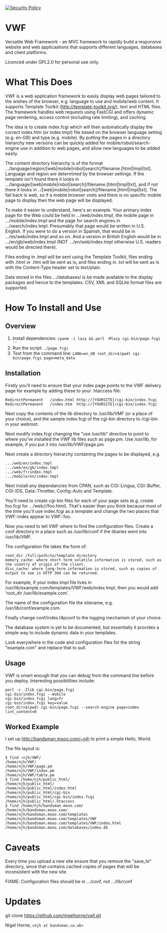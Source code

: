 [![Security Policy](https://img.shields.io/badge/security-policy-blue.svg)](SECURITY.md)

VWF
===

Versatile Web Framework - an MVC framework to rapidly build a responsive website
and web applicaations that supports different languages, databases and client platforms.

Licenced under GPL2.0 for personal use only.

# What This Does

VWF is a web application framework to easily display web pages tailored to the
wishes of the browser, e.g. language to use and mobile/web content.
It supports Template Toolkit (http://template-toolkit.org/),
text and HTML files.
The framework handles web requests using FastCGI and offers dynamic page rendering, access control (including rate limiting), and caching.

The idea is to create index.fcgi which will then automatically display
the correct index.htm (or index.tmpl) file based on the browser language
setting (e.g. en-GB) and type (e.g. mobile). By putting the pages in a
directory hierarchy new versions can be quickly added for
mobile/robot/search-engine use in addition to web pages, and allow new
languages to be added easily.

The content directory hierarchy is of the format
.../language/region/[web|mobile|robot|search]/filename.[html|tmpl|txt].
Language and region are determined by the browser settings. If the template
isn't found there it looks in
.../language/[web|mobile|robot|search]/filename.[html|tmpl|txt], and if not
there it looks in ../[web|mobile|robot|search]/filename.[html|tmpl|txt].
The fall back is web, so if a mobile browser visits and there is no specific
mobile page to display then the web page will be displayed.

To make it easier to understand, here's an example.  Your primary index page
for the Web could be held in .../web/index.tmpl, the mobile page in
.../mobile/index.tmpl and the page for search engines in
.../search/index.tmpl.  Presumably that page would be written in U.S.
English. If you were to do a version in Spanish, that would be in
.../es/web/index.tmpl and so on.  And a version in British English would be
in .../en/gb/web/index.tmpl (NOT .../en/web/index.tmpl otherwise U.S.
readers would be directed there).

Files ending in .tmpl will be sent using the Template Toolkit, files ending
with .html or .htm will be sent as is, and files ending in .txt will
be sent as is with the Content-Type header set to text/plain.

Data stored in the files .../databases/ is be made available to
the display packages and hence to the templates. CSV, XML and SQLite format
files are supported.

# How To Install and Use

## Overview
1. Install dependencies: `cpanm -i lazy && perl -Mlazy cgi-bin/page.fcgi ''`
2. Run the script: `./page.fcgi`
3. Test from the command line: `LANG=en_GB root_dir=$(pwd) cgi-bin/page.fcgi page=meta_data`

## Installation
Firstly you'll need to ensure that your index page points to the VWF delivery
page for example by adding these to your .htaccess file:

    RedirectPermanent	/index.html	http://[YOURSITE]/cgi-bin/index.fcgi
    RedirectPermanent	/index.htm	http://[YOURSITE]/cgi-bin/index.fcgi

Next copy the contents of the lib directory to /usr/lib/VMF (or a place
of your choice), and the sample index.fcgi of the cgi-bin directory to /cgi-bin
in your webroot.

Next modify index.fcgi changing the "use /usr/lib" directive to point to
where you've installed the VWF lib files such as page.pm.  Use /usr/lib, for
example, if you put it into /usr/lib/VWF/page.pm

Next create a directory hierarchy containing the pages to be displayed, e.g.

    .../web/en/index.tmpl
    .../web/en/gb/index.tmpl
    .../web/fr/index.tmpl
    .../mobile/en/index.tmpl

Next install any dependancies from CPAN, such as CGI::Lingua, CGI::Buffer,
CGI::IDS, Data::Throttler, Config::Auto and Template.

You'll need to create cgi-bin files for each of your page sets (e.g. create
foo.fcgi for .../web/*/*/foo.html). That's easier than you think because most
of the time you'll use index.fcgi as a template and change the two places
that VWF::index appear to VWF::foo.

Now you need to tell VWF where to find the configuration files. Create a
conf directory in a place such as /usr/lib/conf if the libaries went into
/usr/lib/VMF.

The configuration file takes the form of:

    root_dir /full/path/to/template directory
    memory_cache: where short-term volatile information is stored, such as the country of origin of the client.
    disc_cache: where long-term information is stored, such as copies of output to see is HTTP 304 can be returned. 

For example, if your index.tmpl file lives in /usr/lib/example.com/templates/VWF/web/index.tmpl,
then you would add 'root_dir /usr/lib/example.com'.

The name of the configuration file the sitename, e.g. /usr/lib/conf/example.com.

Finally change conf/index.l4pconf to the logging mechanism of your choice.

The database system is yet to be documented, but essentially it provides
a simple way to include dynamic data in your templates.

Look everywhere in the code and configuration files for the string "example.com" and replace that to suit.

## Usage
VWF is smart enough that you can debug from the command line before you deploy.
Interesting possiblilties include:

    perl -c -Ilib cgi-bin/page.fcgi
    cgi-bin/index.fcgi --mobile
    cgi-bin/index.fcgi lang=fr
    cgi-bin/index.fcgi key=value
    root_dir=$(pwd) cgi-bin/page.fcgi --search-engine page=index lint_content=0

## Worked Example

I set up http://bandsman.mooo.com/~njh to print a simple Hello, World.

The file layout is:

    $ find ~njh/VWF/
    /home/njh/VWF/
    /home/njh/VWF/page.pm
    /home/njh/VWF/index.pm
    /home/njh/VWF/table.pm
    $ find /home/njh/public_html/
    /home/njh/public_html/
    /home/njh/public_html/index.html
    /home/njh/public_html/cgi-bin
    /home/njh/public_html/cgi-bin/index.fcgi
    /home/njh/public_html/.htaccess
    $ find /home/njh/bandsman.mooo.com/
    /home/njh/bandsman.mooo.com/
    /home/njh/bandsman.mooo.com/templates
    /home/njh/bandsman.mooo.com/templates/VWF
    /home/njh/bandsman.mooo.com/templates/VWF/index.html
    /home/njh/bandsman.mooo.com/databases/index.db

# Caveats
Every time you upload a new site ensure that you remove the "save_to" directory, since that contains
cached copies of pages that will be inconsistent with the new site.

FIXME: Configuration files should be in .../conf, not .../lib/conf

# Updates
git clone https://github.com/nigelhorne/vwf.git

Nigel Horne, `<njh at bandsman.co.uk>`

